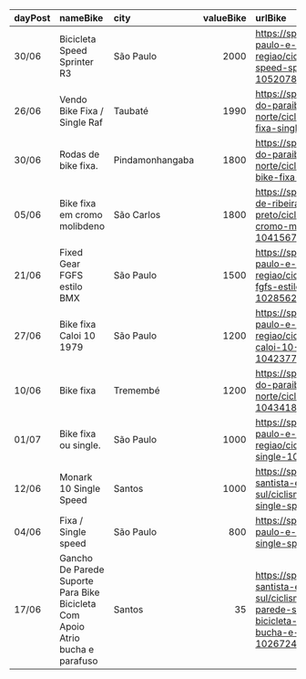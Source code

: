 | dayPost   | nameBike                                                                      | city            |   valueBike | urlBike                                                                                                                                                |
|:----------|:------------------------------------------------------------------------------|:----------------|------------:|:-------------------------------------------------------------------------------------------------------------------------------------------------------|
| 30/06     | Bicicleta Speed Sprinter R3                                                   | São Paulo       |        2000 | https://sp.olx.com.br/sao-paulo-e-regiao/ciclismo/bicicleta-speed-sprinter-r3-1052078151                                                               |
| 26/06     | Vendo Bike Fixa / Single Raf                                                  | Taubaté         |        1990 | https://sp.olx.com.br/vale-do-paraiba-e-litoral-norte/ciclismo/vendo-bike-fixa-single-raf-1050270363                                                   |
| 30/06     | Rodas de bike fixa.                                                           | Pindamonhangaba |        1800 | https://sp.olx.com.br/vale-do-paraiba-e-litoral-norte/ciclismo/rodas-de-bike-fixa-1048267190                                                           |
| 05/06     | Bike fixa em cromo molibdeno                                                  | São Carlos      |        1800 | https://sp.olx.com.br/regiao-de-ribeirao-preto/ciclismo/bike-fixa-em-cromo-molibdeno-1041567561                                                        |
| 21/06     | Fixed Gear FGFS estilo BMX                                                    | São Paulo       |        1500 | https://sp.olx.com.br/sao-paulo-e-regiao/ciclismo/fixed-gear-fgfs-estilo-bmx-1028562449                                                                |
| 27/06     | Bike fixa Caloi 10 1979                                                       | São Paulo       |        1200 | https://sp.olx.com.br/sao-paulo-e-regiao/ciclismo/bike-fixa-caloi-10-1979-1042377433                                                                   |
| 10/06     | Bike fixa                                                                     | Tremembé        |        1200 | https://sp.olx.com.br/vale-do-paraiba-e-litoral-norte/ciclismo/bike-fixa-1043418146                                                                    |
| 01/07     | Bike fixa ou single.                                                          | São Paulo       |        1000 | https://sp.olx.com.br/sao-paulo-e-regiao/ciclismo/bike-fixa-ou-single-1052512838                                                                       |
| 12/06     | Monark 10 Single Speed                                                        | Santos          |        1000 | https://sp.olx.com.br/baixada-santista-e-litoral-sul/ciclismo/monark-10-single-speed-1044210535                                                        |
| 04/06     | Fixa / Single speed                                                           | São Paulo       |         800 | https://sp.olx.com.br/sao-paulo-e-regiao/ciclismo/fixa-single-speed-1041263178                                                                         |
| 17/06     | Gancho De Parede Suporte Para Bike Bicicleta Com Apoio Atrio bucha e parafuso | Santos          |          35 | https://sp.olx.com.br/baixada-santista-e-litoral-sul/ciclismo/gancho-de-parede-suporte-para-bike-bicicleta-com-apoio-atrio-bucha-e-parafuso-1026724308 |